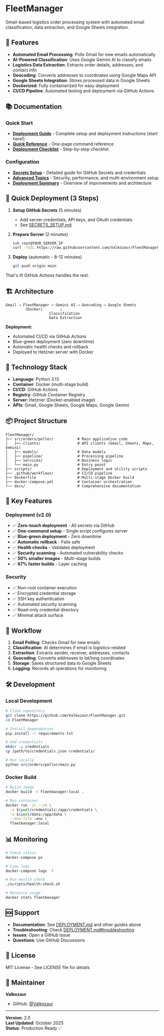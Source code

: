 # FleetManager

Gmail-based logistics order processing system with automated email classification, data extraction, and Google Sheets integration.

## 🚀 Features

- **Automated Email Processing**: Polls Gmail for new emails automatically
- **AI-Powered Classification**: Uses Google Gemini AI to classify emails
- **Logistics Data Extraction**: Extracts order details, addresses, and contact info
- **Geocoding**: Converts addresses to coordinates using Google Maps API
- **Google Sheets Integration**: Stores processed data in Google Sheets
- **Dockerized**: Fully containerized for easy deployment
- **CI/CD Pipeline**: Automated testing and deployment via GitHub Actions

## 📚 Documentation

### Quick Start
- **[Deployment Guide](./DEPLOYMENT.md)** - Complete setup and deployment instructions (start here!)
- **[Quick Reference](./QUICK_REFERENCE.md)** - One-page command reference
- **[Deployment Checklist](./DEPLOYMENT_CHECKLIST.md)** - Step-by-step checklist

### Configuration
- **[Secrets Setup](./SECRETS_SETUP.md)** - Detailed guide for GitHub Secrets and credentials
- **[Advanced Topics](./DEPLOYMENT_ADVANCED.md)** - Security, performance, and multi-environment setup
- **[Deployment Summary](./DEPLOYMENT_SUMMARY.md)** - Overview of improvements and architecture

## 🎯 Quick Deployment (3 Steps)

1. **Setup GitHub Secrets** (5 minutes)
   - Add server credentials, API keys, and OAuth credentials
   - See [SECRETS_SETUP.md](./SECRETS_SETUP.md)

2. **Prepare Server** (2 minutes)
   ```bash
   ssh root@YOUR_SERVER_IP
   curl -fsSL https://raw.githubusercontent.com/Valkozaur/FleetManager/main/scripts/setup-server.sh | bash
   ```

3. **Deploy** (automatic - 8-12 minutes)
   ```bash
   git push origin main
   ```

That's it! GitHub Actions handles the rest.

## 🏗️ Architecture

```
Gmail → FleetManager → Gemini AI → Geocoding → Google Sheets
         (Docker)        ↓
                    Classification
                    Data Extraction
```

**Deployment:**
- Automated CI/CD via GitHub Actions
- Blue-green deployment (zero downtime)
- Automatic health checks and rollback
- Deployed to Hetzner server with Docker

## 🔧 Technology Stack

- **Language**: Python 3.13
- **Container**: Docker (multi-stage build)
- **CI/CD**: GitHub Actions
- **Registry**: GitHub Container Registry
- **Server**: Hetzner (Docker-enabled image)
- **APIs**: Gmail, Google Sheets, Google Maps, Google Gemini

## 📦 Project Structure

```
FleetManager/
├── src/orders/poller/           # Main application code
│   ├── clients/                 # API clients (Gmail, Sheets, Maps, Gemini)
│   ├── models/                  # Data models
│   ├── pipeline/                # Processing pipeline
│   ├── services/                # Business logic
│   └── main.py                  # Entry point
├── scripts/                     # Deployment and utility scripts
├── .github/workflows/           # CI/CD pipeline
├── Dockerfile                   # Multi-stage Docker build
├── docker-compose.yml           # Container orchestration
└── docs/                        # Comprehensive documentation
```

## 🚀 Key Features

### Deployment (v2.0)
- ✅ **Zero-touch deployment** - All secrets via GitHub
- ✅ **One-command setup** - Single script configures server
- ✅ **Blue-green deployment** - Zero downtime
- ✅ **Automatic rollback** - Fails safe
- ✅ **Health checks** - Validates deployment
- ✅ **Security scanning** - Automated vulnerability checks
- ✅ **50% smaller images** - Multi-stage builds
- ✅ **67% faster builds** - Layer caching

### Security
- ✅ Non-root container execution
- ✅ Encrypted credential storage
- ✅ SSH key authentication
- ✅ Automated security scanning
- ✅ Read-only credential directory
- ✅ Minimal attack surface

## 🔄 Workflow

1. **Email Polling**: Checks Gmail for new emails
2. **Classification**: AI determines if email is logistics-related
3. **Extraction**: Extracts sender, receiver, addresses, contacts
4. **Geocoding**: Converts addresses to lat/long coordinates
5. **Storage**: Saves structured data to Google Sheets
6. **Logging**: Records all operations for monitoring

## 🛠️ Development

### Local Development

```bash
# Clone repository
git clone https://github.com/Valkozaur/FleetManager.git
cd FleetManager

# Install dependencies
pip install -r requirements.txt

# Add credentials
mkdir -p credentials
cp /path/to/credentials.json credentials/

# Run locally
python src/orders/poller/main.py
```

### Docker Build

```bash
# Build image
docker build -t fleetmanager:local .

# Run container
docker run -it --rm \
  -v $(pwd)/credentials:/app/credentials \
  -v $(pwd)/data:/app/data \
  --env-file .env \
  fleetmanager:local
```

## 📊 Monitoring

```bash
# Check status
docker-compose ps

# View logs
docker-compose logs -f

# Run health check
./scripts/health-check.sh

# Resource usage
docker stats fleetmanager
```

## 🆘 Support

- **Documentation**: See [DEPLOYMENT.md](./DEPLOYMENT.md) and other guides above
- **Troubleshooting**: Check [DEPLOYMENT.md#troubleshooting](./DEPLOYMENT.md#troubleshooting)
- **Issues**: Open a GitHub Issue
- **Questions**: Use GitHub Discussions

## 📝 License

MIT License - See LICENSE file for details

## 👤 Maintainer

**Valkozaur**
- GitHub: [@Valkozaur](https://github.com/Valkozaur)

---

**Version**: 2.0  
**Last Updated**: October 2025  
**Status**: Production Ready ✅
